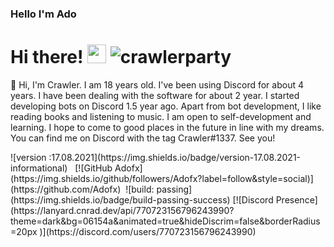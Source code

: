### Hello I'm Ado
<h1>Hi there! <img src = "https://cdn.discordapp.com/emojis/625936333248004096.png?v=1" high="20px" width="30px"> <img src="https://komarev.com/ghpvc/?username=crawlerparty&label=Number%20Visitors&color=5210fa" alt="crawlerparty" />
</h1>
</body>
<p>🌠 Hi, I'm Crawler. I am 18 years old. I've been using Discord for about 4 years. I have been dealing with the software for about 2 year. I started developing bots on Discord 1.5 year ago. Apart from bot development, I like reading books and listening to music. I am open to self-development and learning. I hope to come to good places in the future in line with my dreams. You can find me on Discord with the tag Crawler#1337. See you!</p>
![version :17.08.2021](https://img.shields.io/badge/version-17.08.2021-informational) &nbsp;
[![GitHub Adofx](https://img.shields.io/github/followers/Adofx?label=follow&style=social)](https://github.com/Adofx)&nbsp;
![build: passing](https://img.shields.io/badge/build-passing-success)
[![Discord Presence](https://lanyard.cnrad.dev/api/770723156796243990?theme=dark&bg=06154a&animated=true&hideDiscrim=false&borderRadius=20px
                            )](https://discord.com/users/770723156796243990)
